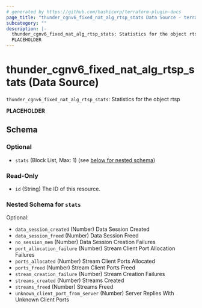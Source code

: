 ```yaml
---
# generated by https://github.com/hashicorp/terraform-plugin-docs
page_title: "thunder_cgnv6_fixed_nat_alg_rtsp_stats Data Source - terraform-provider-thunder"
subcategory: ""
description: |-
  thunder_cgnv6_fixed_nat_alg_rtsp_stats: Statistics for the object rtsp
  PLACEHOLDER
---
```


# thunder_cgnv6_fixed_nat_alg_rtsp_stats (Data Source)

`thunder_cgnv6_fixed_nat_alg_rtsp_stats`: Statistics for the object rtsp

__PLACEHOLDER__



<!-- schema generated by tfplugindocs -->
## Schema

### Optional

- `stats` (Block List, Max: 1) (see [below for nested schema](#nestedblock--stats))

### Read-Only

- `id` (String) The ID of this resource.

<a id="nestedblock--stats"></a>
### Nested Schema for `stats`

Optional:

- `data_session_created` (Number) Data Session Created
- `data_session_freed` (Number) Data Session Freed
- `no_session_mem` (Number) Data Session Creation Failures
- `port_allocation_failure` (Number) Stream Client Port Allocation Failures
- `ports_allocated` (Number) Stream Client Ports Allocated
- `ports_freed` (Number) Stream Client Ports Freed
- `stream_creation_failure` (Number) Stream Creation Failures
- `streams_created` (Number) Streams Created
- `streams_freed` (Number) Streams Freed
- `unknown_client_port_from_server` (Number) Server Replies With Unknown Client Ports


